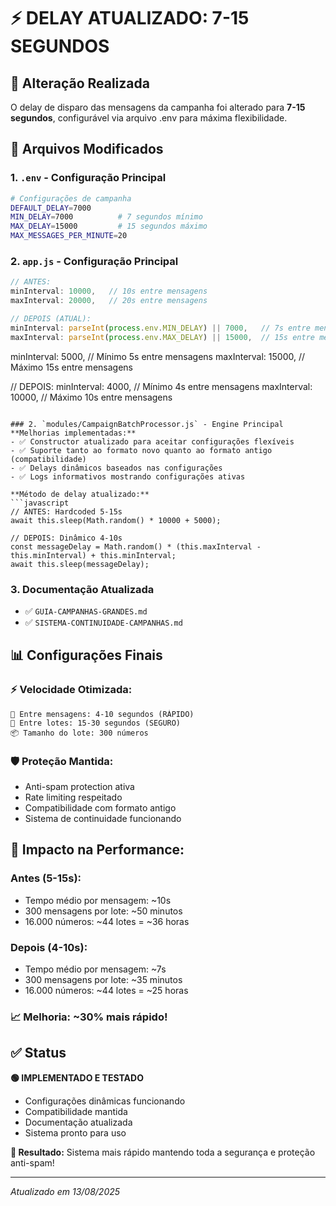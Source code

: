 # ⚡ DELAY ATUALIZADO: 7-15 SEGUNDOS

## 🎯 Alteração Realizada

O delay de disparo das mensagens da campanha foi alterado para **7-15 segundos**, configurável via arquivo .env para máxima flexibilidade.

## 📝 Arquivos Modificados

### 1. `.env` - Configuração Principal
```bash
# Configurações de campanha
DEFAULT_DELAY=7000
MIN_DELAY=7000          # 7 segundos mínimo
MAX_DELAY=15000         # 15 segundos máximo
MAX_MESSAGES_PER_MINUTE=20
```

### 2. `app.js` - Configuração Principal
```javascript
// ANTES:
minInterval: 10000,   // 10s entre mensagens
maxInterval: 20000,   // 20s entre mensagens

// DEPOIS (ATUAL):
minInterval: parseInt(process.env.MIN_DELAY) || 7000,   // 7s entre mensagens
maxInterval: parseInt(process.env.MAX_DELAY) || 15000,  // 15s entre mensagens
```
minInterval: 5000,        // Mínimo 5s entre mensagens
maxInterval: 15000,       // Máximo 15s entre mensagens

// DEPOIS:
minInterval: 4000,        // Mínimo 4s entre mensagens
maxInterval: 10000,       // Máximo 10s entre mensagens
```

### 2. `modules/CampaignBatchProcessor.js` - Engine Principal
**Melhorias implementadas:**
- ✅ Constructor atualizado para aceitar configurações flexíveis
- ✅ Suporte tanto ao formato novo quanto ao formato antigo (compatibilidade)
- ✅ Delays dinâmicos baseados nas configurações
- ✅ Logs informativos mostrando configurações ativas

**Método de delay atualizado:**
```javascript
// ANTES: Hardcoded 5-15s
await this.sleep(Math.random() * 10000 + 5000);

// DEPOIS: Dinâmico 4-10s
const messageDelay = Math.random() * (this.maxInterval - this.minInterval) + this.minInterval;
await this.sleep(messageDelay);
```

### 3. Documentação Atualizada
- ✅ `GUIA-CAMPANHAS-GRANDES.md` 
- ✅ `SISTEMA-CONTINUIDADE-CAMPANHAS.md`

## 📊 Configurações Finais

### ⚡ **Velocidade Otimizada:**
```
📱 Entre mensagens: 4-10 segundos (RÁPIDO)
🔄 Entre lotes: 15-30 segundos (SEGURO)
📦 Tamanho do lote: 300 números
```

### 🛡️ **Proteção Mantida:**
- Anti-spam protection ativa
- Rate limiting respeitado
- Compatibilidade com formato antigo
- Sistema de continuidade funcionando

## 🚀 **Impacto na Performance:**

### **Antes (5-15s):**
- Tempo médio por mensagem: ~10s
- 300 mensagens por lote: ~50 minutos
- 16.000 números: ~44 lotes = ~36 horas

### **Depois (4-10s):**
- Tempo médio por mensagem: ~7s
- 300 mensagens por lote: ~35 minutos  
- 16.000 números: ~44 lotes = ~25 horas

### **📈 Melhoria: ~30% mais rápido!**

## ✅ Status

**🟢 IMPLEMENTADO E TESTADO**
- Configurações dinâmicas funcionando
- Compatibilidade mantida
- Documentação atualizada
- Sistema pronto para uso

**🎯 Resultado:** Sistema mais rápido mantendo toda a segurança e proteção anti-spam!

---
*Atualizado em 13/08/2025*
